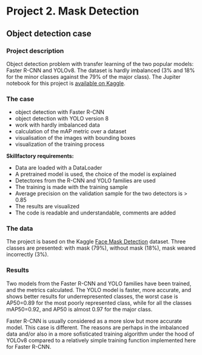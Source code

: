 # Project 2. Mask Detection
## Object detection case

### Project description
Object detection problem with transfer learning of the two popular models: Faster R-CNN and YOLOv8. The dataset is hardly imbalanced (3% and 18% for the minor classes against the 79% of the major class). The Jupiter notebook for this project is [available on Kaggle](https://www.kaggle.com/code/dkudryavtsev/mask-detection-faster-r-snn-vs-yolov8).

### The case    

* object detection with Faster R-CNN
* object detection with YOLO version 8
* work with hardly imbalanced data
* calculation of the mAP metric over a dataset
* visualisation of the images with bounding boxes
* visualization of the training process

**Skillfactory requirements:**  
* Data are loaded with a DataLoader
* A pretrained model is used, the choice of the model is explained
* Detectores from the R-CNN and YOLO families are used 
* The training is made with the training sample
* Average precision on the validation sample for the two detectors is > 0.85
* The results are visualized
* The code is readable and understandable, comments are added

### The data
The project is based on the Kaggle [Face Mask Detection](https://www.kaggle.com/datasets/andrewmvd/face-mask-detection) dataset. Three classes are presented: with mask (79%), without mask (18%), mask weared incorrectly (3%).
  
### Results
Two models from the Faster R-CNN and YOLO families have been trained, and the metrics calculated. The YOLO model is faster, more accurate, and shows better results for underrepresented classes, the worst case is AP50=0.89 for the most poorly represented class, while for all the classes mAP50=0.92, and AP50 is almost 0.97 for the major class.

Faster R-CNN is usually considered as a more slow but more accurate model. This case is different. The reasons are perhaps in the imbalanced data and/or also in a more sofisticated training algorithm under the hood of YOLOv8 compared to a relatively simple training function implemented here for Faster R-CNN.